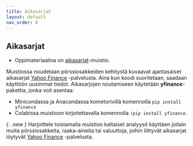 ```yaml
---
title: Aikasarjat
layout: default
nav_order: 8
---
```


## Aikasarjat

* Oppimateriaalina on [aikasarjat](https://github.com/taanila/aikasarjat/blob/main/aikasarjat.ipynb)-muistio.

Muistiossa noudetaan pörssiosakkeiden kehitystä kuvaavat ajantasaiset aikasarjat [Yahoo Finance](https://finance.yahoo.com/) -palvelusta. Aina kun koodi suoritetaan, saadaan käyttöön uusimmat tiedot. Aikasarjojen noutamiseen käytetään **yfinance**-pakettia, jonka voit asentaa:

* Minicondassa ja Anacondassa kometorivillä komennolla `pip install yfinance`
* Colabissa muistioon kirjoitettavalla komennolla `!pip install yfinance`.

{: .new }
Harjoittele toistamalla muistion kaltaiset analyysit käyttäen joitain muita pörssiosakkeita, raaka-aineita tai valuuttoja, joihin liittyvät aikasarjat löytyvät [Yahoo Finance](https://finance.yahoo.com/) -palvelusta.
